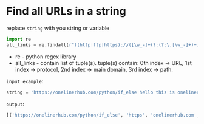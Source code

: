 # Find all URLs in a string

replace `string` with you string or variable
```python
import re
all_links = re.findall(r"((http|ftp|https)://([\w_-]+(?:(?:\.[\w_-]+)+))([\w.,@?^=%&:/~+#-]*[\w@?^=%&/~+#-])?)", string)
```

- re - python regex library
- all_links - contain list of tuple(s). tuple(s) contain: 0th index -> URL, 1st index -> protocol, 2nd index -> main domain, 3rd index -> path.

`input example`:
```python
string = 'https://onelinerhub.com/python/if_else hello this is onelinerhub,https://github.com/'
```
`output`:
```python
[('https://onelinerhub.com/python/if_else', 'https', 'onelinerhub.com', '/python/if_else'), ('https://github.com/', 'https', 'github.com', '')]
```
